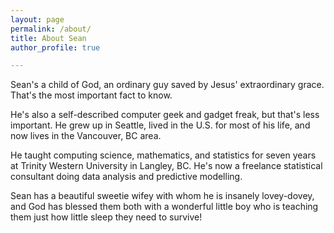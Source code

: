 ```yaml
---
layout: page
permalink: /about/
title: About Sean
author_profile: true

---
```


Sean's a child of God,
an ordinary guy saved by Jesus' extraordinary grace.
That's the most important fact to know.

He's also a self-described computer geek and gadget freak,
but that's less important.
He grew up in Seattle, lived in the U.S. for most of his life,
and now lives in the Vancouver, BC area.

He taught computing science, mathematics, and statistics
for seven years at Trinity Western University in Langley, BC.
He's now a freelance statistical consultant doing
data analysis and predictive modelling.

Sean has a beautiful sweetie wifey 
with whom he is insanely lovey-dovey,
and God has blessed them both with 
a wonderful little boy who is teaching
them just how little sleep they need to survive!

